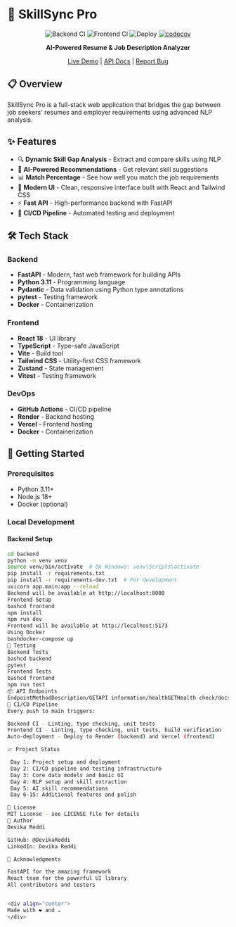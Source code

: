 # 🎯 SkillSync Pro

<div align="center">

![Backend CI](https://github.com/DevikaReddi/skill-sync-pro/workflows/Backend%20CI/badge.svg)
![Frontend CI](https://github.com/DevikaReddi/skill-sync-pro/workflows/Frontend%20CI/badge.svg)
![Deploy](https://github.com/DevikaReddi/skill-sync-pro/workflows/Deploy%20to%20Production/badge.svg)
[![codecov](https://codecov.io/gh/DevikaReddi/skill-sync-pro/branch/main/graph/badge.svg)](https://codecov.io/gh/DevikaReddi/skill-sync-pro)

**AI-Powered Resume & Job Description Analyzer**

[Live Demo](https://skill-sync-pro.vercel.app) | [API Docs](https://skillsync-pro-api.onrender.com/docs) | [Report Bug](https://github.com/DevikaReddi/skill-sync-pro/issues)

</div>

## 📋 Overview

SkillSync Pro is a full-stack web application that bridges the gap between job seekers' resumes and employer requirements using advanced NLP analysis.

## ✨ Features

- 🔍 **Dynamic Skill Gap Analysis** - Extract and compare skills using NLP
- 🤖 **AI-Powered Recommendations** - Get relevant skill suggestions
- 📊 **Match Percentage** - See how well you match the job requirements
- 🎨 **Modern UI** - Clean, responsive interface built with React and Tailwind CSS
- ⚡ **Fast API** - High-performance backend with FastAPI
- 🚀 **CI/CD Pipeline** - Automated testing and deployment

## 🛠️ Tech Stack

### Backend
- **FastAPI** - Modern, fast web framework for building APIs
- **Python 3.11** - Programming language
- **Pydantic** - Data validation using Python type annotations
- **pytest** - Testing framework
- **Docker** - Containerization

### Frontend
- **React 18** - UI library
- **TypeScript** - Type-safe JavaScript
- **Vite** - Build tool
- **Tailwind CSS** - Utility-first CSS framework
- **Zustand** - State management
- **Vitest** - Testing framework

### DevOps
- **GitHub Actions** - CI/CD pipeline
- **Render** - Backend hosting
- **Vercel** - Frontend hosting
- **Docker** - Containerization

## 🚀 Getting Started

### Prerequisites

- Python 3.11+
- Node.js 18+
- Docker (optional)

### Local Development

#### Backend Setup

```bash
cd backend
python -m venv venv
source venv/bin/activate  # On Windows: venv\Scripts\activate
pip install -r requirements.txt
pip install -r requirements-dev.txt  # For development
uvicorn app.main:app --reload
Backend will be available at http://localhost:8000
Frontend Setup
bashcd frontend
npm install
npm run dev
Frontend will be available at http://localhost:5173
Using Docker
bashdocker-compose up
🧪 Testing
Backend Tests
bashcd backend
pytest
Frontend Tests
bashcd frontend
npm run test
📦 API Endpoints
EndpointMethodDescription/GETAPI information/healthGETHealth check/docsGETSwagger documentation/api/v1/analysis/analyzePOSTAnalyze resume against job description/api/v1/analysis/statusGETCheck analysis service status
🔄 CI/CD Pipeline
Every push to main triggers:

Backend CI - Linting, type checking, unit tests
Frontend CI - Linting, type checking, unit tests, build verification
Auto-deployment - Deploy to Render (backend) and Vercel (frontend)

📈 Project Status

 Day 1: Project setup and deployment
 Day 2: CI/CD pipeline and testing infrastructure
 Day 3: Core data models and basic UI
 Day 4: NLP setup and skill extraction
 Day 5: AI skill recommendations
 Day 6-15: Additional features and polish

📝 License
MIT License - see LICENSE file for details
👤 Author
Devika Reddi

GitHub: @DevikaReddi
LinkedIn: Devika Reddi

🙏 Acknowledgments

FastAPI for the amazing framework
React team for the powerful UI library
All contributors and testers


<div align="center">
Made with ❤️ and ☕
</div>
